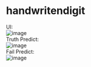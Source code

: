 # handwritendigit
UI:  
![image](https://user-images.githubusercontent.com/50584472/106709947-d0563380-6627-11eb-8d38-a779d80166f4.png)  
Truth Predict:  
![image](https://user-images.githubusercontent.com/50584472/106710375-6e49fe00-6628-11eb-90d8-8f396e7d8873.png)  
Fail Predict:  
![image](https://user-images.githubusercontent.com/50584472/106710642-d993d000-6628-11eb-883b-34ce397fe04a.png)
